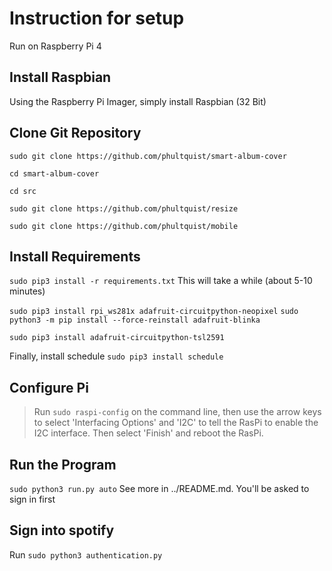 # Instruction for setup
Run on Raspberry Pi 4

## Install Raspbian
Using the Raspberry Pi Imager, simply install Raspbian (32 Bit)

## Clone Git Repository
`sudo git clone https://github.com/phultquist/smart-album-cover`

`cd smart-album-cover`

`cd src`

`sudo git clone https://github.com/phultquist/resize`

`sudo git clone https://github.com/phultquist/mobile`

## Install Requirements
`sudo pip3 install -r requirements.txt`
This will take a while (about 5-10 minutes)

`sudo pip3 install rpi_ws281x adafruit-circuitpython-neopixel`
`sudo python3 -m pip install --force-reinstall adafruit-blinka`

`sudo pip3 install adafruit-circuitpython-tsl2591`

Finally, install schedule
`sudo pip3 install schedule`

## Configure Pi
> Run `sudo raspi-config` on the command line, then use the arrow keys to select 'Interfacing Options' and 'I2C' to tell the RasPi to enable the I2C interface. Then select 'Finish' and reboot the RasPi.

## Run the Program
`sudo python3 run.py auto`
See more in ../README.md. You'll be asked to sign in first

## Sign into spotify
Run `sudo python3 authentication.py`
